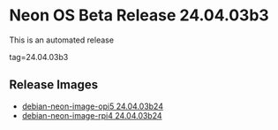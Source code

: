 # Neon OS Beta Release 24.04.03b3
This is an automated release

tag=24.04.03b3

## Release Images
- [debian-neon-image-opi5 24.04.03b24](https://2222.us/app/files/neon_images/core/opi5/dev/debian-neon-image-opi5_2024-04-03_17_20.img.xz)
- [debian-neon-image-rpi4 24.04.03b24](https://2222.us/app/files/neon_images/core/rpi4/dev/debian-neon-image-rpi4_2024-04-03_17_20.img.xz)
